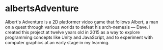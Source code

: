 # albertsAdventure
Albert's Adventure is a 2D platformer video game that follows Albert, a man on a quest through various worlds to defeat his arch-nemesis — Dave. I created this project at twelve years old in 2015 as a way to explore programming concepts like Unity and JavaScript, and to experiment with computer graphics at an early stage in my learning.

